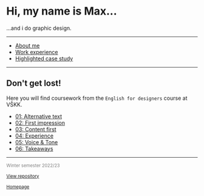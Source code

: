 # Hi, my name is Max...

...and i do graphic design.

---

- [About me](02-first-impression/index.md)
- [Work experience](03-content-first/index.md)
- [Highlighted case study](04-experience/case-study.md)

---

## Don't get lost!

Here you will find coursework from the `English for designers` course at VŠKK.

- [01: Alternative text](01-alternative-text/index.md)
- [02: First impression](02-first-impression/index.md)
- [03: Content first](03-content-first/index.md)
- [04: Experience](04-experience/index.md)
- [05: Voice & Tone](05-voice-tone/index.md)
- [06: Takeaways](06-takeaways/index.md)

---

<sub><span style="color:gray">Winter semester 2022/23</span></sub>


<sub><span style="color:gray">[View repository](https://github.com/aerostride/english-for-designers)</span></sub>


<sub><span style="color:gray">[Homepage](https://www.aerostri.de)</span></sub>
